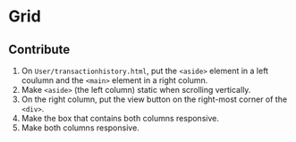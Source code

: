 # Grid

## Contribute
1. On ```User/transactionhistory.html```, put the ```<aside>``` element in a left coulumn and the ```<main>``` element in a right column.
2. Make ```<aside>``` (the left column) static when scrolling vertically.
3. On the right column, put the view button on the right-most corner of the ```<div>```.
4. Make the box that contains both columns responsive.
5. Make both columns responsive.
